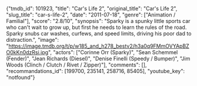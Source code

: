 {"tmdb_id": 101923, "title": "Car's Life 2", "original_title": "Car's Life 2", "slug_title": "car-s-life-2", "date": "2011-07-18", "genre": ["Animation / Familial"], "score": "2.8/10", "synopsis": "Sparky is a spunky little sports car who can't wait to grow up, but first he needs to learn the rules of the road. Sparky snubs car washes, curfews, and speed limits, driving his poor dad to distraction.", "image": "https://image.tmdb.org/t/p/w185_and_h278_bestv2/h3a0q9FMmOVYApBZO0kKn0dzRsi.jpg", "actors": ["Corinne Orr (Sparky)", "Sean Schemmel (Fender)", "Jean Richards (Diesel)", "Denise Finelli (Speedy / Bumper)", "Jim Woods (Clinch / Clutch / Rivet / Zipper)"], "comments": [], "recommandations_id": [199700, 235141, 258716, 85405], "youtube_key": "notfound"}